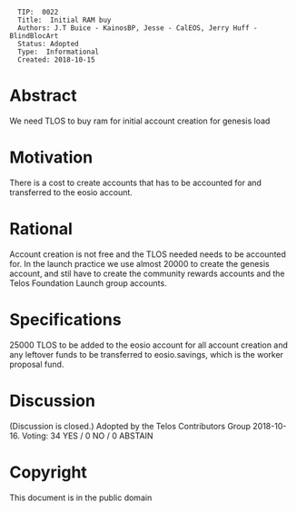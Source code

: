       TIP:  0022
      Title:  Initial RAM buy
      Authors: J.T Buice - KainosBP, Jesse - CalEOS, Jerry Huff - BlindBlocArt
      Status: Adopted 
      Type:  Informational 
      Created: 2018-10-15



# Abstract

We need TLOS to buy ram for initial account creation for genesis load

# Motivation

There is a cost to create accounts that has to be accounted for and transferred to the eosio account.

# Rational

Account creation is not free and the TLOS needed needs to be accounted for. In the launch practice we use almost 20000 to create
the genesis account, and stil have to create the community rewards accounts and the Telos Foundation Launch group accounts.

# Specifications

25000 TLOS to be added to the eosio account for all account creation and any leftover funds to be transferred to 
eosio.savings, which is the worker proposal fund.

# Discussion

(Discussion is closed.) Adopted by the Telos Contributors Group 2018-10-16. Voting: 34 YES / 0 NO /  0 ABSTAIN

# Copyright

This document is in the public domain
